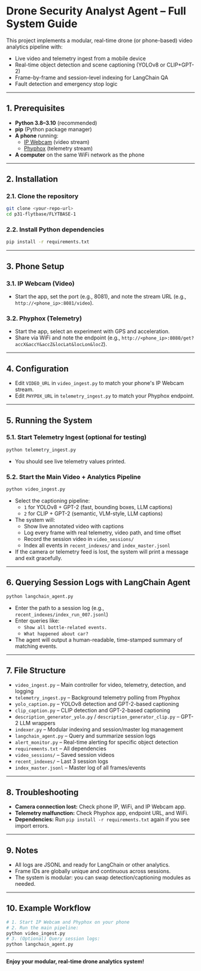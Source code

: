 # Drone Security Analyst Agent – Full System Guide

This project implements a modular, real-time drone (or phone-based) video analytics pipeline with:
- Live video and telemetry ingest from a mobile device
- Real-time object detection and scene captioning (YOLOv8 or CLIP+GPT-2)
- Frame-by-frame and session-level indexing for LangChain QA
- Fault detection and emergency stop logic

---

## 1. Prerequisites

- **Python 3.8–3.10** (recommended)
- **pip** (Python package manager)
- **A phone** running:
  - [IP Webcam](https://play.google.com/store/apps/details?id=com.pas.webcam) (video stream)
  - [Phyphox](https://play.google.com/store/apps/details?id=de.rwth_aachen.phyphox) (telemetry stream)
- **A computer** on the same WiFi network as the phone

---

## 2. Installation

### 2.1. Clone the repository

```sh
git clone <your-repo-url>
cd p31-flytbase/FLYTBASE-1
```

### 2.2. Install Python dependencies

```sh
pip install -r requirements.txt
```

---

## 3. Phone Setup

### 3.1. IP Webcam (Video)
- Start the app, set the port (e.g., 8081), and note the stream URL (e.g., `http://<phone_ip>:8081/video`).

### 3.2. Phyphox (Telemetry)
- Start the app, select an experiment with GPS and acceleration.
- Share via WiFi and note the endpoint (e.g., `http://<phone_ip>:8080/get?accX&accY&accZ&locLat&locLon&locZ`).

---

## 4. Configuration

- Edit `VIDEO_URL` in `video_ingest.py` to match your phone's IP Webcam stream.
- Edit `PHYPOX_URL` in `telemetry_ingest.py` to match your Phyphox endpoint.

---

## 5. Running the System

### 5.1. Start Telemetry Ingest (optional for testing)

```sh
python telemetry_ingest.py
```
- You should see live telemetry values printed.

### 5.2. Start the Main Video + Analytics Pipeline

```sh
python video_ingest.py
```
- Select the captioning pipeline:
  - `1` for YOLOv8 + GPT-2 (fast, bounding boxes, LLM captions)
  - `2` for CLIP + GPT-2 (semantic, VLM-style, LLM captions)
- The system will:
  - Show live annotated video with captions
  - Log every frame with real telemetry, video path, and time offset
  - Record the session video in `video_sessions/`
  - Index all events in `recent_indexes/` and `index_master.jsonl`
- If the camera or telemetry feed is lost, the system will print a message and exit gracefully.

---

## 6. Querying Session Logs with LangChain Agent

```sh
python langchain_agent.py
```
- Enter the path to a session log (e.g., `recent_indexes/index_run_007.jsonl`)
- Enter queries like:
  - `Show all bottle-related events.`
  - `What happened about car?`
- The agent will output a human-readable, time-stamped summary of matching events.

---

## 7. File Structure

- `video_ingest.py` – Main controller for video, telemetry, detection, and logging
- `telemetry_ingest.py` – Background telemetry polling from Phyphox
- `yolo_caption.py` – YOLOv8 detection and GPT-2-based captioning
- `clip_caption.py` – CLIP detection and GPT-2-based captioning
- `description_generator_yolo.py` / `description_generator_clip.py` – GPT-2 LLM wrappers
- `indexer.py` – Modular indexing and session/master log management
- `langchain_agent.py` – Query and summarize session logs
- `alert_monitor.py` – Real-time alerting for specific object detection
- `requirements.txt` – All dependencies
- `video_sessions/` – Saved session videos
- `recent_indexes/` – Last 3 session logs
- `index_master.jsonl` – Master log of all frames/events

---

## 8. Troubleshooting

- **Camera connection lost:** Check phone IP, WiFi, and IP Webcam app.
- **Telemetry malfunction:** Check Phyphox app, endpoint URL, and WiFi.
- **Dependencies:** Run `pip install -r requirements.txt` again if you see import errors.

---

## 9. Notes

- All logs are JSONL and ready for LangChain or other analytics.
- Frame IDs are globally unique and continuous across sessions.
- The system is modular: you can swap detection/captioning modules as needed.

---

## 10. Example Workflow

```sh
# 1. Start IP Webcam and Phyphox on your phone
# 2. Run the main pipeline:
python video_ingest.py
# 3. (Optional) Query session logs:
python langchain_agent.py
```

---

**Enjoy your modular, real-time drone analytics system!**